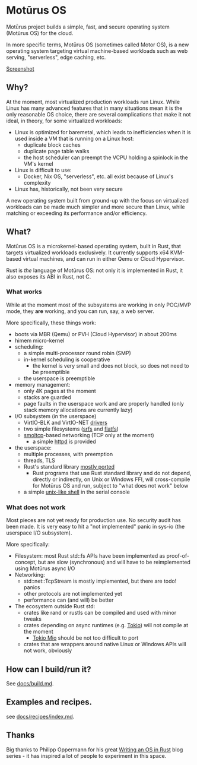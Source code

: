 # Motūrus OS

Motūrus project builds a simple, fast, and secure operating system (Motūrus OS) for the cloud.

In more specific terms, Motūrus OS (sometimes called Motor OS),
is a new operating system targeting virtual machine-based workloads such as web serving, "serverless", edge caching, etc.

[Screenshot](docs/screenshot.md)

## Why?

At the moment, most virtualized production workloads run Linux.
While Linux has many advanced features that in many
situations mean it is the only reasonable OS choice, there are
several complications that make it not ideal, in theory,
for some virtualized workloads:

* Linux is optimized for baremetal, which leads to inefficiencies
when it is used inside a VM that is running on a Linux host:
  * duplicate block caches
  * duplicate page table walks
  * the host scheduler can preempt the VCPU holding a spinlock in the VM's kernel
* Linux is difficult to use:
  * Docker, Nix OS, "serverless", etc. all exist because of Linux's complexity
* Linux has, historically, not been very secure

A new operating system built from ground-up with the focus
on virtualized workloads can be made much simpler and more
secure than Linux, while matching or exceeding its 
performance and/or efficiency.

## What?

Motūrus OS is a microkernel-based operating system, built in
Rust, that targets virtualized workloads exclusively. It
currently supports x64 KVM-based virtual machines, and can
run in either Qemu or Cloud Hypervisor.

Rust is _the_ language of Motūrus OS: not only it is
implemented in Rust, it also exposes its ABI in Rust, not C.

### What works

While at the moment most of the subsystems are working in only
POC/MVP mode, they **are** working, and you can run, say, a web
server.

More specifically, these things work:

* boots via MBR (Qemu) or PVH (Cloud Hypervisor) in about 200ms
* himem micro-kernel
* scheduling:
  * a simple multi-processor round robin (SMP)
  * in-kernel scheduling is cooperative
    * the kernel is very small and does not block, so does not need to be preemptible
  * the userspace is preemptible
* memory management:
  * only 4K pages at the moment
  * stacks are guarded
  * page faults in the userspace work and are properly handled (only stack memory allocations are currently lazy)
* I/O subsystem (in the userspace)
  * VirtIO-BLK and VirtIO-NET [drivers](https://github.com/moturus/motor-os/tree/main/src/lib/virtio)
  * two simple filesystems
  ([srfs](https://crates.io/crates/srfs) and
  [flatfs](https://crates.io/crates/flatfs))
  * [smoltcp](https://crates.io/crates/smoltcp)-based networking (TCP only at the moment)
    * a simple [httpd](https://github.com/moturus/motor-os/tree/main/src/bin/httpd) is provided
* the userspace:
  * multiple processes, with preemption
  * threads, TLS
  * Rust's standard library [mostly ported](https://github.com/moturus/rust/tree/moturus-2023-12-16)
    * Rust programs that use Rust standard library and do not
    depend, directly or indirectly, on Unix or Windows FFI,
    will cross-compile for Motūrus OS and run, subject to
    "what does not work" below
  * a simple [unix-like shell](https://github.com/moturus/rush) in the serial console

### What does not work

Most pieces are not yet ready for production use. No security
audit has been made. It is very easy to hit a "not implemented"
panic in sys-io (the userspace I/O subsystem).

More specifically:

* Filesystem: most Rust std::fs APIs have been implemented as 
  proof-of-concept, but are slow (synchronous) and will
  have to be reimplemented using Motūrus async I/O
* Networking:
  * std::net::TcpStream is mostly implemented, but there are
  todo! panics
  * other protocols are not implemented yet
  * performance can (and will) be better
* The ecosystem outside Rust std:
  * crates like rand or rustls can be compiled and used
    with minor tweaks
  * crates depending on async runtimes (e.g.
  [Tokio](https://tokio.rs/)) will not compile at the moment
    * [Tokio Mio](https://github.com/tokio-rs/mio) should be
    not too difficult to port
  * crates that are wrappers around native Linux or Windows APIs
    will not work, obviously

## How can I build/run it? 

See [docs/build.md](docs/build.md).

## Examples and recipes.

see [docs/recipes/index.md](docs/recipes/index.md).

## Thanks

Big thanks to Philipp Oppermann for his great [Writing an OS in Rust](https://os.phil-opp.com/) blog series - it has inspired a lot of people to experiment in this space.
